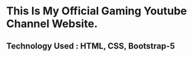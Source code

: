 <h1>This Is My Official Gaming Youtube Channel Website.</h1>
<h2>Technology Used : HTML, CSS, Bootstrap-5</h2>

